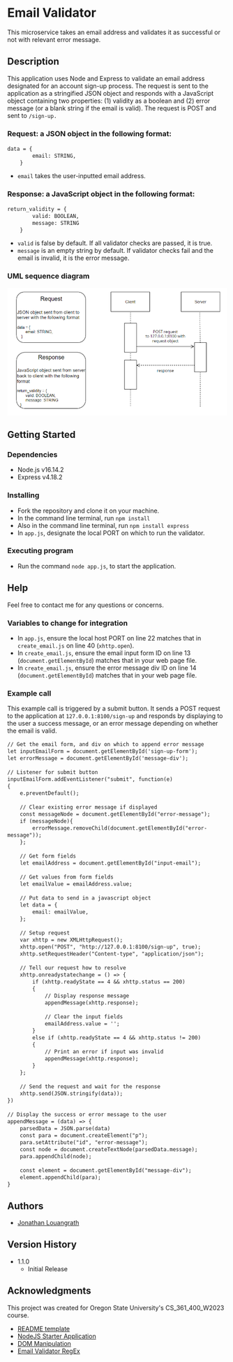 # Email Validator

This microservice takes an email address and validates it as successful or not with relevant error message.

## Description

This application uses Node and Express to validate an email address designated for an account sign-up process. The request is sent to the application as a stringified JSON object and responds with a JavaScript object containing two properties: (1) validity as a boolean and (2) error message (or a blank string if the email is valid). The request is POST and sent to ```/sign-up.``` 

### Request: a JSON object in the following format:
```
data = {
        email: STRING,
    }
```
* ```email``` takes the user-inputted email address.

### Response: a JavaScript object in the following format: 
```
return_validity = {
        valid: BOOLEAN,
        message: STRING
    }
```
* ```valid``` is false by default. If all validator checks are passed, it is true.
* ```message``` is an empty string by default. If validator checks fail and the email is invalid, it is the error message.

### UML sequence diagram

![UML Sequence Diagram](Validator_UML.png)

## Getting Started

### Dependencies

* Node.js v16.14.2
* Express v4.18.2

### Installing

* Fork the repository and clone it on your machine.
* In the command line terminal, run ```npm install```
* Also in the command line terminal, run ```npm install express```
* In ```app.js```, designate the local PORT on which to run the validator.

### Executing program

* Run the command ```node app.js```, to start the application.

## Help

Feel free to contact me for any questions or concerns.

### Variables to change for integration
* In ```app.js```, ensure the local host PORT on line 22 matches that in ```create_email.js``` on line 40 (```xhttp.open```).
* In ```create_email.js```, ensure the email input form ID on line 13 (```document.getElementById```) matches that in your web page file.
* In ```create_email.js```, ensure the error message div ID on line 14 (```document.getElementById```) matches that in your web page file.

### Example call

This example call is triggered by a submit button. It sends a POST request to the application at ```127.0.0.1:8100/sign-up``` and responds by displaying to the user a success message, or an error message depending on whether the email is valid.

```
// Get the email form, and div on which to append error message
let inputEmailForm = document.getElementById('sign-up-form');
let errorMessage = document.getElementById('message-div');

// Listener for submit button
inputEmailForm.addEventListener("submit", function(e) 
{
    e.preventDefault();

    // Clear existing error message if displayed
    const messageNode = document.getElementById("error-message");
    if (messageNode){
        errorMessage.removeChild(document.getElementById("error-message"));
    };

    // Get form fields 
    let emailAddress = document.getElementById("input-email");

    // Get values from form fields
    let emailValue = emailAddress.value;

    // Put data to send in a javascript object
    let data = {
        email: emailValue,
    };

    // Setup request
    var xhttp = new XMLHttpRequest();
    xhttp.open("POST", "http://127.0.0.1:8100/sign-up", true);
    xhttp.setRequestHeader("Content-type", "application/json");

    // Tell our request how to resolve
    xhttp.onreadystatechange = () => {
        if (xhttp.readyState == 4 && xhttp.status == 200) 
        {
            // Display response message
            appendMessage(xhttp.response);

            // Clear the input fields
            emailAddress.value = '';
        }
        else if (xhttp.readyState == 4 && xhttp.status != 200)
        {
            // Print an error if input was invalid
            appendMessage(xhttp.response);
        }
    };

    // Send the request and wait for the response
    xhttp.send(JSON.stringify(data));
})

// Display the success or error message to the user
appendMessage = (data) => {
    parsedData = JSON.parse(data)
    const para = document.createElement("p");
    para.setAttribute("id", "error-message");
    const node = document.createTextNode(parsedData.message);
    para.appendChild(node);

    const element = document.getElementById("message-div");
    element.appendChild(para);
}
```

## Authors

* [Jonathan Louangrath](https://github.com/jontlo)

## Version History

* 1.1.0
    * Initial Release

## Acknowledgments

This project was created for Oregon State University's CS_361_400_W2023 course.

* [README template](https://gist.github.com/DomPizzie/7a5ff55ffa9081f2de27c315f5018afc)
* [NodeJS Starter Application](https://github.com/osu-cs340-ecampus/nodejs-starter-app)
* [DOM Manipulation](https://www.w3schools.com/js/js_htmldom_nodes.asp)
* [Email Validator RegEx](https://stackoverflow.com/questions/52456065/how-to-format-and-validate-email-node-js)
